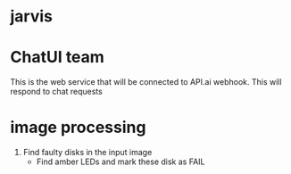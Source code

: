 # jarvis

# ChatUI team
This is the web service that will be connected to API.ai webhook.
This will respond to chat requests

# image processing
1) Find faulty disks in the input image
   - Find amber LEDs and mark these disk as FAIL

